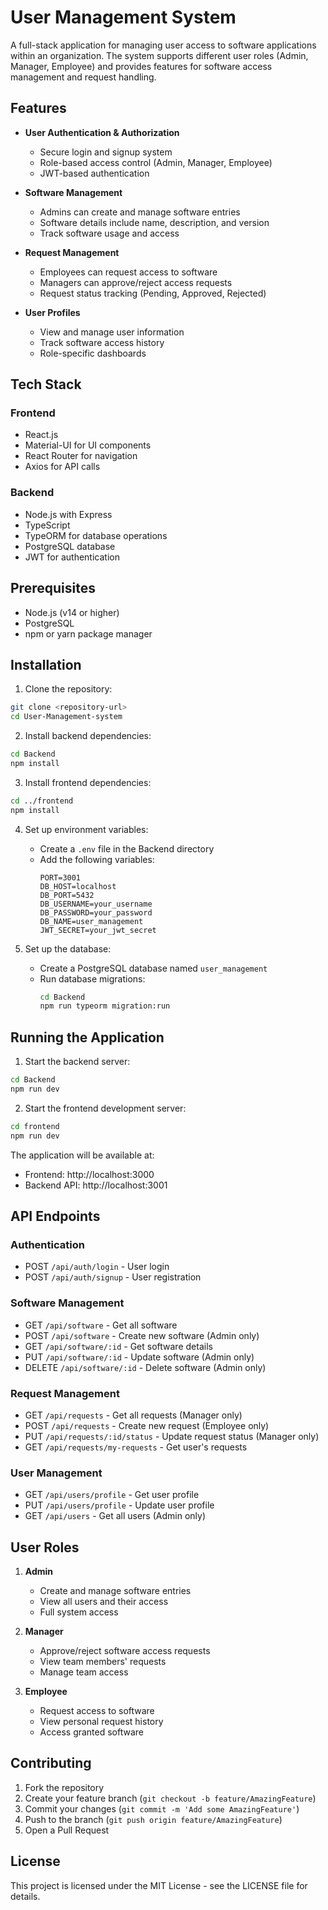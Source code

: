 # User Management System

A full-stack application for managing user access to software applications within an organization. The system supports different user roles (Admin, Manager, Employee) and provides features for software access management and request handling.

## Features

- **User Authentication & Authorization**
  - Secure login and signup system
  - Role-based access control (Admin, Manager, Employee)
  - JWT-based authentication

- **Software Management**
  - Admins can create and manage software entries
  - Software details include name, description, and version
  - Track software usage and access

- **Request Management**
  - Employees can request access to software
  - Managers can approve/reject access requests
  - Request status tracking (Pending, Approved, Rejected)

- **User Profiles**
  - View and manage user information
  - Track software access history
  - Role-specific dashboards

## Tech Stack

### Frontend
- React.js
- Material-UI for UI components
- React Router for navigation
- Axios for API calls

### Backend
- Node.js with Express
- TypeScript
- TypeORM for database operations
- PostgreSQL database
- JWT for authentication

## Prerequisites

- Node.js (v14 or higher)
- PostgreSQL
- npm or yarn package manager

## Installation

1. Clone the repository:
```bash
git clone <repository-url>
cd User-Management-system
```

2. Install backend dependencies:
```bash
cd Backend
npm install
```

3. Install frontend dependencies:
```bash
cd ../frontend
npm install
```

4. Set up environment variables:
   - Create a `.env` file in the Backend directory
   - Add the following variables:
     ```
     PORT=3001
     DB_HOST=localhost
     DB_PORT=5432
     DB_USERNAME=your_username
     DB_PASSWORD=your_password
     DB_NAME=user_management
     JWT_SECRET=your_jwt_secret
     ```

5. Set up the database:
   - Create a PostgreSQL database named `user_management`
   - Run database migrations:
     ```bash
     cd Backend
     npm run typeorm migration:run
     ```

## Running the Application

1. Start the backend server:
```bash
cd Backend
npm run dev
```

2. Start the frontend development server:
```bash
cd frontend
npm run dev
```

The application will be available at:
- Frontend: http://localhost:3000
- Backend API: http://localhost:3001

## API Endpoints

### Authentication
- POST `/api/auth/login` - User login
- POST `/api/auth/signup` - User registration

### Software Management
- GET `/api/software` - Get all software
- POST `/api/software` - Create new software (Admin only)
- GET `/api/software/:id` - Get software details
- PUT `/api/software/:id` - Update software (Admin only)
- DELETE `/api/software/:id` - Delete software (Admin only)

### Request Management
- GET `/api/requests` - Get all requests (Manager only)
- POST `/api/requests` - Create new request (Employee only)
- PUT `/api/requests/:id/status` - Update request status (Manager only)
- GET `/api/requests/my-requests` - Get user's requests

### User Management
- GET `/api/users/profile` - Get user profile
- PUT `/api/users/profile` - Update user profile
- GET `/api/users` - Get all users (Admin only)

## User Roles

1. **Admin**
   - Create and manage software entries
   - View all users and their access
   - Full system access

2. **Manager**
   - Approve/reject software access requests
   - View team members' requests
   - Manage team access

3. **Employee**
   - Request access to software
   - View personal request history
   - Access granted software

## Contributing

1. Fork the repository
2. Create your feature branch (`git checkout -b feature/AmazingFeature`)
3. Commit your changes (`git commit -m 'Add some AmazingFeature'`)
4. Push to the branch (`git push origin feature/AmazingFeature`)
5. Open a Pull Request

## License

This project is licensed under the MIT License - see the LICENSE file for details. 